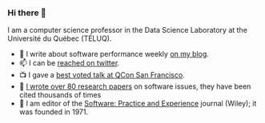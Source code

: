 ### Hi there 👋

I am a computer science professor in the Data Science Laboratory at the Université du Québec (TÉLUQ).

- :newspaper: I write about software performance weekly [on my blog](https://lemire.me/blog/).
- 📫 I can be [reached on twitter](https://twitter.com/lemire).
- :tv: I gave a [best voted talk at QCon San Francisco](https://www.youtube.com/watch?v=wlvKAT7SZIQ).
- :page_facing_up: [I wrote over 80 research papers](https://lemire.me/en/#publications) on software issues, they have been cited thousands of times
- 📖 I am editor of the [Software: Practice and Experience](https://onlinelibrary.wiley.com/journal/1097024x) journal (Wiley); it was founded in 1971.


